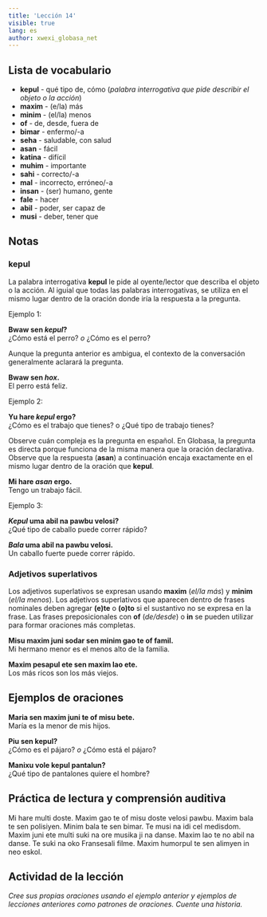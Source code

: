 ```yaml
---
title: 'Lección 14'
visible: true
lang: es
author: xwexi_globasa_net
---
```


## Lista de vocabulario

* **kepul** - qué tipo de, cómo (_palabra interrogativa que pide describir el objeto o la acción_)  
* **maxim** - (e/la) más  
* **minim** - (el/la) menos  
* **of** - de, desde, fuera de  
* **bimar** - enfermo/-a  
* **seha** - saludable, con salud  
* **asan** - fácil  
* **katina** - difícil  
* **muhim** - importante  
* **sahi** - correcto/-a  
* **mal** - incorrecto, erróneo/-a  
* **insan** - (ser) humano, gente  
* **fale** - hacer  
* **abil** - poder, ser capaz de  
* **musi** - deber, tener que  

## Notas
### kepul

La palabra interrogativa **kepul** le pide al oyente/lector que describa el objeto o la acción. Al iguial que todas las palabras interrogativas, se utiliza en el mismo lugar dentro de la oración donde iría la respuesta a la pregunta.

Ejemplo 1:

**Bwaw sen _kepul_?**  
¿Cómo está el perro? _o_ ¿Cómo es el perro?

Aunque la pregunta anterior es ambigua, el contexto de la conversación generalmente aclarará la pregunta.

**Bwaw sen _hox_.**  
El perro está feliz.

Ejemplo 2:

**Yu hare _kepul_ ergo?**  
¿Cómo es el trabajo que tienes? o ¿Qué tipo de trabajo tienes?

Observe cuán compleja es la pregunta en español. En Globasa, la pregunta es directa porque funciona de la misma manera que la oración declarativa. Observe que la respuesta (**asan**) a continuación encaja exactamente en el mismo lugar dentro de la oración que **kepul**.

**Mi hare _asan_ ergo.**  
Tengo un trabajo fácil.

Ejemplo 3:

**_Kepul_ uma abil na pawbu velosi?**  
¿Qué tipo de caballo puede correr rápido?

**_Bala_ uma abil na pawbu velosi.**  
Un caballo fuerte puede correr rápido.

### Adjetivos superlativos

Los adjetivos superlativos se expresan usando **maxim** (_el/la más_) y **minim** (_el/la menos_). Los adjetivos superlativos que aparecen dentro de frases nominales deben agregar **(e)te** o **(o)to** si el sustantivo no se expresa en la frase. Las frases preposicionales con **of** (_de/desde_) o **in** se pueden utilizar para formar oraciones más completas.

**Misu maxim juni sodar sen minim gao te of famil.**   
Mi hermano menor es el menos alto de la familia.

**Maxim pesapul ete sen maxim lao ete.**   
Los más ricos son los más viejos.

## Ejemplos de oraciones

**Maria sen maxim juni te of misu bete.**  
María es la menor de mis hijos.

**Piu sen kepul?**  
¿Cómo es el pájaro? _o_ ¿Cómo está el pájaro?

**Manixu vole kepul pantalun?**  
¿Qué tipo de pantalones quiere el hombre?

## Práctica de lectura y comprensión auditiva

Mi hare multi doste. Maxim gao te of misu doste velosi pawbu. Maxim bala te sen polisiyen. Minim bala te sen bimar. Te musi na idi cel medisdom. Maxim juni ete multi suki na ore musika ji na danse. Maxim lao te no abil na danse. Te suki na oko Fransesali filme. Maxim humorpul te sen alimyen in neo eskol.

## Actividad de la lección

_Cree sus propias oraciones usando el ejemplo anterior y ejemplos de lecciones anteriores como patrones de oraciones. Cuente una historia._
